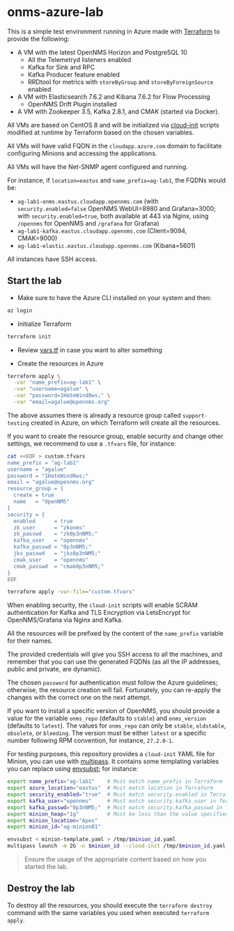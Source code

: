 # onms-azure-lab

This is a simple test environment running in Azure made with [Terraform](https://www.terraform.io/) to provide the following:

- A VM with the latest OpenNMS Horizon and PostgreSQL 10
  - All the Telemetryd listeners enabled
  - Kafka for Sink and RPC
  - Kafka Producer feature enabled
  - RRDtool for metrics with `storeByGroup` and `storeByForeignSource` enabled
- A VM with Elasticsearch 7.6.2 and Kibana 7.6.2 for Flow Processing
  - OpenNMS Drift Plugin installed
- A VM with Zookeeper 3.5, Kafka 2.8.1, and CMAK (started via Docker).

All VMs are based on CentOS 8 and will be initialized via [cloud-init](https://cloudinit.readthedocs.io/en/latest/) scripts modified at runtime by Terraform based on the chosen variables.

All VMs will have valid FQDN in the `cloudapp.azure.com` domain to facilitate configuring Minions and accessing the applications.

All VMs will have the Net-SNMP agent configured and running.

For instance, if `location=eastus` and `name_prefix=ag-lab1`, the FQDNs would be:

* `ag-lab1-onms.eastus.cloudapp.opennms.com` (with `security.enabled=false` OpenNMS WebUI=8980 and Grafana=3000; with `security.enabled=true`, both available at 443 via Nginx, using `/opennms` for OpenNMS and `/grafana` for Grafana)
* `ag-lab1-kafka.eastus.cloudapp.opennms.com` (Client=9094, CMAK=9000)
* `ag-lab1-elastic.eastus.cloudapp.opennms.com` (Kibana=5601)

All instances have SSH access.

## Start the lab

* Make sure to have the Azure CLI installed on your system and then:

```bash
az login
```

* Initialize Terraform

```bash
terraform init
```

* Review [vars.tf](./vars.tf) in case you want to alter something

* Create the resources in Azure

```bash
terraform apply \
  -var "name_prefix=ag-lab1" \
  -var "username=agalue" \
  -var "password=1HateWind0ws;" \
  -var "email=agalue@opennms.org"
```

The above assumes there is already a resource group called `support-testing` created in Azure, on which Terraform will create all the resources.

If you want to create the resource group, enable security and change other settings, we recommend to use a `.tfvars` file, for instance:

```bash
cat <<EOF > custom.tfvars
name_prefix = "ag-lab1"
username = "agalue"
password = "1HateWind0ws;"
email = "agalue@opennms.org"
resource_group = {
  create = true
  name   = "OpenNMS"
}
security = {
  enabled      = true
  zk_user      = "zkonms"
  zk_passwd    = "zk0p3nNM5;"
  kafka_user   = "opennms"
  kafka_passwd = "0p3nNM5;"
  jks_passwd   = "jks0p3nNM5;"
  cmak_user    = "opennms"
  cmak_passwd  = "cmak0p3nNM5;"
}
EOF

terraform apply -var-file="custom.tfvars"
```

When enabling security, the `cloud-init` scripts will enable SCRAM authentication for Kafka and TLS Encryption via LetsEncrypt for OpenNMS/Grafana via Nginx and Kafka.

All the resources will be prefixed by the content of the `name_prefix` variable for their names.

The provided credentials will give you SSH access to all the machines, and remember that you can use the generated FQDNs (as all the IP addresses, public and private, are dynamic).

The chosen `password` for authentication must follow the Azure guidelines; otherwise, the resource creation will fail. Fortunately, you can re-apply the changes with the correct one on the next attempt.

If you want to install a specific version of OpenNMS, you should provide a value for the variable `onms_repo` (defaults to `stable`) and `onms_version` (defaults to `latest`). The values for `onms_repo` can only be `stable`, `oldstable`, `obsolete`, or `bleeding`. The version must be either `latest` or a specific number following RPM convention, for instance, `27.2.0-1`.

For testing purposes, this repository provides a `cloud-init` YAML file for Minion, you can use with [multipass](https://multipass.run/). It contains some templating variables you can replace using [envsubst](https://www.gnu.org/software/gettext/manual/html_node/envsubst-Invocation.html); for instance:

```bash
export name_prefix="ag-lab1"    # Must match name_prefix in Terraform
export azure_location="eastus"  # Must match location in Terraform
export security_enabled="true"  # Must match security.enabled in Terraform
export kafka_user="opennms"     # Must match security.kafka_user in Terraform
export kafka_passwd="0p3nNM5;"  # Must match security.kafka_passwd in Terraform
export minion_heap="1g"         # Must be less than the value specified via -m in multipass
export minion_location="Apex"
export minion_id="ag-minion01"

envsubst < minion-template.yaml > /tmp/$minion_id.yaml
multipass launch -m 2G -n $minion_id --cloud-init /tmp/$minion_id.yaml
```

> Ensure the usage of the appropriate content based on how you started the lab.

## Destroy the lab

To destroy all the resources, you should execute the `terraform destroy` command with the same variables you used when executed `terraform apply`.
